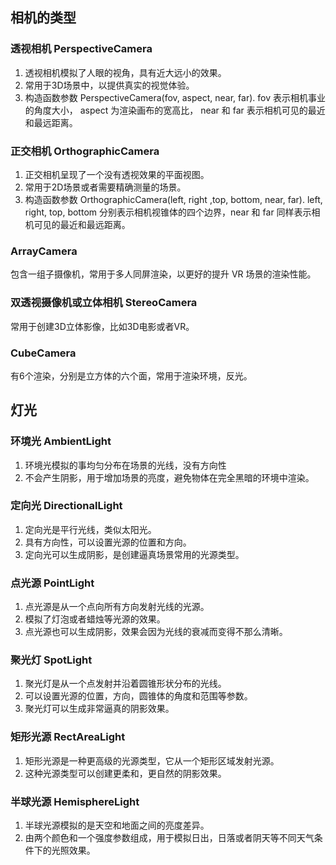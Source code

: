 
## 相机的类型
### 透视相机 PerspectiveCamera
1. 透视相机模拟了人眼的视角，具有近大远小的效果。
2. 常用于3D场景中，以提供真实的视觉体验。
3. 构造函数参数 PerspectiveCamera(fov, aspect, near, far). fov 表示相机事业的角度大小， aspect 为渲染画布的宽高比， near 和 far 表示相机可见的最近和最远距离。

### 正交相机 OrthographicCamera
1. 正交相机呈现了一个没有透视效果的平面视图。
2. 常用于2D场景或者需要精确测量的场景。
3. 构造函数参数 OrthographicCamera(left, right ,top, bottom, near, far). left, right, top, bottom 分别表示相机视锥体的四个边界，near 和 far 同样表示相机可见的最近和最远距离。

### ArrayCamera
包含一组子摄像机，常用于多人同屏渲染，以更好的提升 VR 场景的渲染性能。

### 双透视摄像机或立体相机 StereoCamera
常用于创建3D立体影像，比如3D电影或者VR。

### CubeCamera
有6个渲染，分别是立方体的六个面，常用于渲染环境，反光。


## 灯光
### 环境光 AmbientLight
1. 环境光模拟的事均匀分布在场景的光线，没有方向性
2. 不会产生阴影，用于增加场景的亮度，避免物体在完全黑暗的环境中渲染。

### 定向光 DirectionalLight
1. 定向光是平行光线，类似太阳光。
2. 具有方向性，可以设置光源的位置和方向。
3. 定向光可以生成阴影，是创建逼真场景常用的光源类型。

### 点光源 PointLight
1. 点光源是从一个点向所有方向发射光线的光源。
2. 模拟了灯泡或者蜡烛等光源的效果。
3. 点光源也可以生成阴影，效果会因为光线的衰减而变得不那么清晰。

### 聚光灯 SpotLight
1. 聚光灯是从一个点发射并沿着圆锥形状分布的光线。
2. 可以设置光源的位置，方向，圆锥体的角度和范围等参数。
3. 聚光灯可以生成非常逼真的阴影效果。

### 矩形光源 RectAreaLight
1. 矩形光源是一种更高级的光源类型，它从一个矩形区域发射光源。
2. 这种光源类型可以创建更柔和，更自然的阴影效果。

### 半球光源 HemisphereLight
1. 半球光源模拟的是天空和地面之间的亮度差异。
2. 由两个颜色和一个强度参数组成，用于模拟日出，日落或者阴天等不同天气条件下的光照效果。
